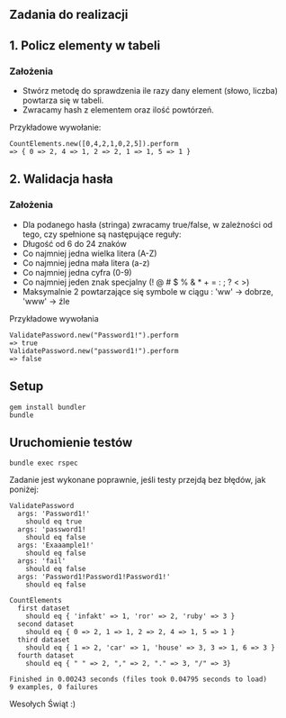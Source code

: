 ## Zadania do realizacji

## 1. Policz elementy w tabeli

### Założenia

* Stwórz metodę do sprawdzenia ile razy dany element (słowo, liczba) powtarza się w tabeli.
* Zwracamy hash z elementem oraz ilość powtórzeń.

Przykładowe wywołanie:

```
CountElements.new([0,4,2,1,0,2,5]).perform
=> { 0 => 2, 4 => 1, 2 => 2, 1 => 1, 5 => 1 }
```

## 2. Walidacja hasła

### Założenia

* Dla podanego hasła (stringa) zwracamy true/false, w zależności od tego, czy spełnione są następujące reguły:
* Długość od 6 do 24 znaków
* Co najmniej jedna wielka litera (A-Z)
* Co najmniej jedna mała litera (a-z)
* Co najmniej jedna cyfra (0-9)
* Co najmniej jeden znak specjalny (! @ # $ % & * + = : ; ? < >)
* Maksymalnie 2 powtarzające się symbole w ciągu : 'ww' -> dobrze, 'www' -> źle

Przykładowe wywołania

```
ValidatePassword.new("Password1!").perform
=> true
ValidatePassword.new("password1!").perform
=> false
```

## Setup

```
gem install bundler
bundle
```

## Uruchomienie testów

```
bundle exec rspec
```

Zadanie jest wykonane poprawnie, jeśli testy przejdą bez błędów, jak poniżej:

```
ValidatePassword
  args: 'Password1!'
    should eq true
  args: 'password1!
    should eq false
  args: 'Exaaample1!'
    should eq false
  args: 'fail'
    should eq false
  args: 'Password1!Password1!Password1!'
    should eq false

CountElements
  first dataset
    should eq { 'infakt' => 1, 'ror' => 2, 'ruby' => 3 }
  second dataset
    should eq { 0 => 2, 1 => 1, 2 => 2, 4 => 1, 5 => 1 }
  third dataset
    should eq { 1 => 2, 'car' => 1, 'house' => 3, 3 => 1, 6 => 3 }
  fourth dataset
    should eq { " " => 2, "," => 2, "." => 3, "/" => 3}

Finished in 0.00243 seconds (files took 0.04795 seconds to load)
9 examples, 0 failures
```
Wesołych Świąt :)
